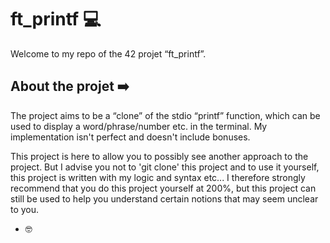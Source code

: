 # ft_printf 💻

Welcome to my repo of the 42 projet “ft_printf”.

## About the projet ➡️

The project aims to be a “clone” of the stdio “printf” function, which can be used to display a word/phrase/number etc. in the terminal. My implementation isn't perfect and doesn't include bonuses. 

This project is here to allow you to possibly see another approach to the project. But I advise you not to 'git clone' this project and to use it yourself, this project is written with my logic and syntax etc... I therefore strongly recommend that you do this project yourself at 200%, but this project can still be used to help you understand certain notions that may seem unclear to you.

- 🤓
